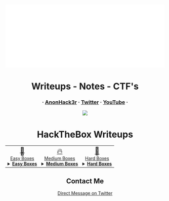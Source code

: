 <!-- PROJECT LOGO -->

<br/>
<p align="center">
  <div align="center">
    <img src="example.svg" width="800" height="200" alt="css-in-readme">
   
</div>
  <h1 align="center">Writeups - Notes - CTF's</h1>
    <h3 align="center">
    ·
      <a href="https://app.hackthebox.com/profile/480696">AnonHack3r</a>
    ·
      <a href="https://twitter.com/AnonHack3r">Twitter</a>
    ·
      <a href="https://www.youtube.com/@AnonHack3r_1337">YouTube</a>
    ·
    </h3>  
</p>
   <!-- BADGES -->

  <p align="center">
    <img src="https://img.shields.io/github/last-commit/AnonHack3r1337/CTF?color=red&style=flat-square">
   </p>
  </h1>

<!-- BADGES -->
<body>
	<h1 align="center">HackTheBox Writeups</h1>
	<table align="center">
		<thead>
		</thead>
		<tbody align="center";>
        </tr>
            <tr>
				<td  style="text-align: center;">
					<a href="HackTheBox/Boxes/Easy"><span style="font-size: 24px; vertical-align: middle;">🚀</span ><br align="center";>Easy Boxes</a>
					<details>
						<summary><u><b>Easy Boxes</b></u></summary>
						<ul style="list-style:none;">
							<li><a href="HackTheBox/Boxes/Easy/Late/Late.md"><img src="thumbnails/late.png" alt="late thumbnail" style="width: 100px; height: 100px; object-fit: cover;"><br>Late</br></a></li>
							<li><a href="HackTheBox/Boxes/Easy/Timelapse/Timelapse.md"><img src="thumbnails/timelapse.png" alt="Timelapse thumbnail" style="width: 100px; height: 100px; object-fit: cover;"><br>TimeLapse</br></a></li>
							<li><a href="HackTheBox/Boxes/Easy/Shocker/Shocker.md"><img src="thumbnails/shocker.png" alt="shocker thumbnail" style="width: 100px; height: 100px; object-fit: cover;"><br>Shocker</br></a></li>
							<li><a href="HackTheBox/Boxes/Easy/horizontall.md"><img src="thumbnails/horizontall.png" alt="horizontall thumbnail" style="width: 100px; height: 100px; object-fit: cover;"><br>Horizontall</br></a></li>
							<li><a href="HackTheBox/Boxes/Easy/driver.md"><img src="thumbnails/driver.png" alt="driver thumbnail" style="width: 100px; height: 100px; object-fit: cover;"><br>Driver</br></a></li>
						</ul>
					</details>
				</td>
				<td style="text-align: center;">
					<a href="HackTheBox/Boxes/Medium"><span style="font-size: 24px;">🔥</span><br>Medium Boxes</a>
					<details>
						<summary><u><b>Medium Boxes</b></u></summary>
						<ul>
							<li><a href="HackTheBox/Boxes/Easy/writer.md"><img src="thumbnails/writer.png" alt="writer thumbnail" style="width: 100px; height: 100px; object-fit: cover;">writer</a></li>
						</ul>
					</details>
				</td>
				<td style="text-align: center;">
					<a href="HackTheBox/Boxes/Hard"><span style="font-size: 24px;">💪</span><br>Hard Boxes</a>
					<details>
						<summary><u><b>Hard Boxes</b></u></summary>
						<ul>
							<li><a href="HackTheBox/Boxes/Easy/writer.md"><img src="thumbnails/blunder.png" alt="Blunder thumbnail" style="width: 100px; height: 100px; object-fit: cover;">Blunder</a></li>
							<li><a href="HackTheBox/Boxes/Easy/writer.md"><img src="thumbnails/bounty.png" alt="Bounty thumbnail" style="width: 100px; height: 100px; object-fit: cover;">Bounty</a></li>
							<li><a href="HackTheBox/Boxes/Easy/writer.md"><img src="thumbnails/writeup.png" alt="Writeup thumbnail" style="width: 100px; height: 100px; object-fit: cover;">Writeup</a></li>
						</ul>
					</details>
				</td>
			</tr>
			<tr>
			</tr>
            			</tr>
            </rt>
			</tr>
		</tbody>
	</table>
</body>






<!-- CONTACT -->
  
<h2 align="center">Contact Me</h2>
    <p align="center">
 <a href="https://twitter.com/AnonHack3r">Direct Message on Twitter</a>
</p>

<!-- CONTACT -->
